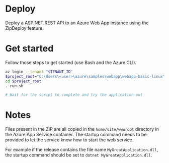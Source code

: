 # Deploy
Deploy a ASP.NET REST API to an Azure Web App instance using the ZipDeploy feature.

# Get started
Follow those steps to get started (use Bash and the Azure CLI).
```bash
az login --tenant "$TENANT_ID"
$project_root="C:\Users\<user>\azure\samples\webapp\webapp-basic-linux"
cd $project_root
. run.sh

# Wait for the script to complete and try the application out
```

# Notes
Files present in the ZIP are all copied in the `home/site/wwwroot` directory in the Azure App Service container. The startup command needs to be provided to let the service know how to start the web service.

For example if the release contains the file name `MyGreatApplication.dll`, the startup command should be set to `dotnet MyGreatApplication.dll`.